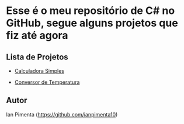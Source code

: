 # Esse é o meu repositório de C# no GitHub, segue alguns projetos que fiz até agora

## Lista de Projetos

- [Calculadora Simples](https://github.com/ianpimenta10/Meus-Projetos-Csharp/tree/main/Projetos%20em%20C%23/CalculadoraSimples)
  
- [Conversor de Temperatura](https://github.com/ianpimenta10/Meus-Projetos/tree/main/Projetos%20em%20C%23/ConversorTemperatura)

## Autor
Ian Pimenta (https://github.com/ianpimenta10)
